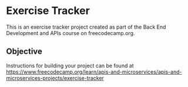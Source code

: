# Exercise Tracker

This is an exercise tracker project created as part of the Back End Development and APIs course on freecodecamp.org.

## Objective

Instructions for building your project can be found at https://www.freecodecamp.org/learn/apis-and-microservices/apis-and-microservices-projects/exercise-tracker
